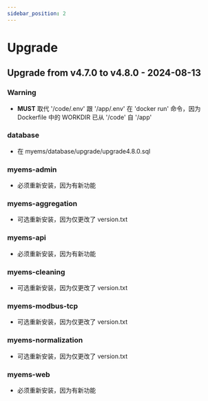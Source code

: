 ```yaml
---
sidebar_position: 2
---
```


# Upgrade

## Upgrade from v4.7.0 to v4.8.0 - 2024-08-13
### Warning
- **MUST** 取代 '/code/.env' 跟 '/app/.env' 在 'docker run' 命令，因为 Dockerfile 中的 WORKDIR 已从 '/code' 自 '/app'
### database
- 在 myems/database/upgrade/upgrade4.8.0.sql
### myems-admin
- 必须重新安装，因为有新功能
### myems-aggregation
- 可选重新安装，因为仅更改了 version.txt
### myems-api
- 必须重新安装，因为有新功能
### myems-cleaning
- 可选重新安装，因为仅更改了 version.txt
### myems-modbus-tcp
- 可选重新安装，因为仅更改了 version.txt
### myems-normalization
- 可选重新安装，因为仅更改了 version.txt
### myems-web
- 必须重新安装，因为有新功能



